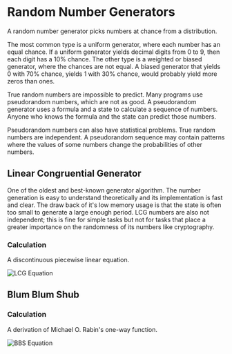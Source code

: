 # Random Number Generators
A random number generator picks numbers at chance from a distribution.

The most common type is a uniform generator, where each number has an equal chance. If a uniform generator yields decimal digits from 0 to 9, then each digit has a 10% chance. The other type is a weighted or biased generator, where the chances are not equal. A biased generator that yields 0 with 70% chance, yields 1 with 30% chance, would probably yield more zeros than ones.

True random numbers are impossible to predict. Many programs use pseudorandom numbers, which are not as good. A pseudorandom generator uses a formula and a state to calculate a sequence of numbers. Anyone who knows the formula and the state can predict those numbers.

Pseudorandom numbers can also have statistical problems. True random numbers are independent. A pseudorandom sequence may contain patterns where the values of some numbers change the probabilities of other numbers.

## Linear Congruential Generator
One of the oldest and best-known generator algorithm. The number generation is easy to understand theoretically and its implementation is fast and clear. The draw back of it's low memory usage is that the state is often too small to generate a large enough period. LCG numbers are also not independent; this is fine for simple tasks but not for tasks that place a greater importance on the randomness of its numbers like cryptography.

### Calculation
A discontinuous piecewise linear equation.

![LCG Equation](https://wikimedia.org/api/rest_v1/media/math/render/svg/70a1708a4432a26fa32571271104f9caabdefc1c)

## Blum Blum Shub

### Calculation
A derivation of Michael O. Rabin's one-way function.

![BBS Equation](https://wikimedia.org/api/rest_v1/media/math/render/svg/1973ef6f265492040ea5a1ac9cd2e1be73e2b04b)
